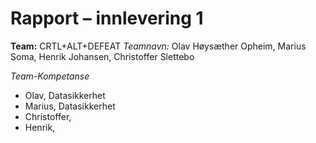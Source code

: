 # Rapport – innlevering 1
**Team:** CRTL+ALT+DEFEAT
*Teamnavn:* Olav Høysæther Opheim, Marius Soma, Henrik Johansen, Christoffer Slettebo

*Team-Kompetanse*
- Olav, Datasikkerhet
- Marius, Datasikkerhet
- Christoffer, 
- Henrik, 




